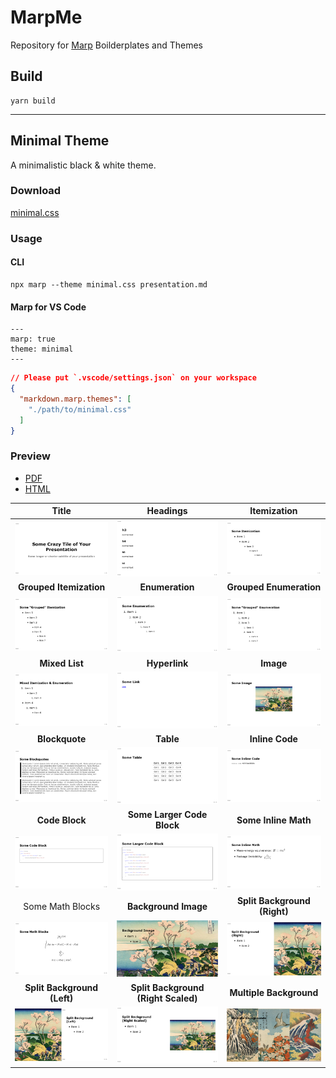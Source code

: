 # MarpMe
Repository for [Marp](https://marp.app) Boilderplates and Themes

##  Build

```
yarn build
```

---

## Minimal Theme

A minimalistic black & white theme.

### Download

[minimal.css](./themes/minimal.css)

### Usage

#### CLI

```
npx marp --theme minimal.css presentation.md
```

#### Marp for VS Code

```
---
marp: true
theme: minimal
---
```

```json
// Please put `.vscode/settings.json` on your workspace
{
  "markdown.marp.themes": [
    "./path/to/minimal.css"
  ]
}
```

### Preview

* [PDF](./previews/minimal/pdf/slides.pdf)
* [HTML](./previews/minimal/html/slides.html)

|**Title**|**Headings**|**Itemization**|
|:-:|:-:|:-:|
|<img src="./previews/minimal/png/slides.001.png" width="200"/>|<img src="./previews/minimal/png/slides.002.png" width="200"/>|<img src="./previews/minimal/png/slides.003.png" width="200"/>|
|**Grouped Itemization**|**Enumeration**|**Grouped Enumeration**|
|<img src="./previews/minimal/png/slides.004.png" width="200"/>|<img src="./previews/minimal/png/slides.005.png" width="200"/>|<img src="./previews/minimal/png/slides.006.png" width="200"/>|
|**Mixed List**|**Hyperlink**|**Image**|
|<img src="./previews/minimal/png/slides.007.png" width="200"/>|<img src="./previews/minimal/png/slides.008.png" width="200"/>|<img src="./previews/minimal/png/slides.009.png" width="200"/>|
|**Blockquote**|**Table**|**Inline Code**|
|<img src="./previews/minimal/png/slides.010.png" width="200"/>|<img src="./previews/minimal/png/slides.011.png" width="200"/>|<img src="./previews/minimal/png/slides.012.png" width="200"/>|
|**Code Block**|**Some Larger Code Block**|**Some Inline Math**|
|<img src="./previews/minimal/png/slides.013.png" width="200"/>|<img src="./previews/minimal/png/slides.014.png" width="200"/>|<img src="./previews/minimal/png/slides.015.png" width="200"/>|
|Some Math Blocks|**Background Image**|**Split Background (Right)**|
|<img src="./previews/minimal/png/slides.016.png" width="200"/>|<img src="./previews/minimal/png/slides.017.png" width="200"/>|<img src="./previews/minimal/png/slides.018.png" width="200"/>|
|**Split Background (Left)**|**Split Background (Right Scaled)**|**Multiple Background**|
|<img src="./previews/minimal/png/slides.019.png" width="200"/>|<img src="./previews/minimal/png/slides.020.png" width="200"/>|<img src="./previews/minimal/png/slides.021.png" width="200"/>|